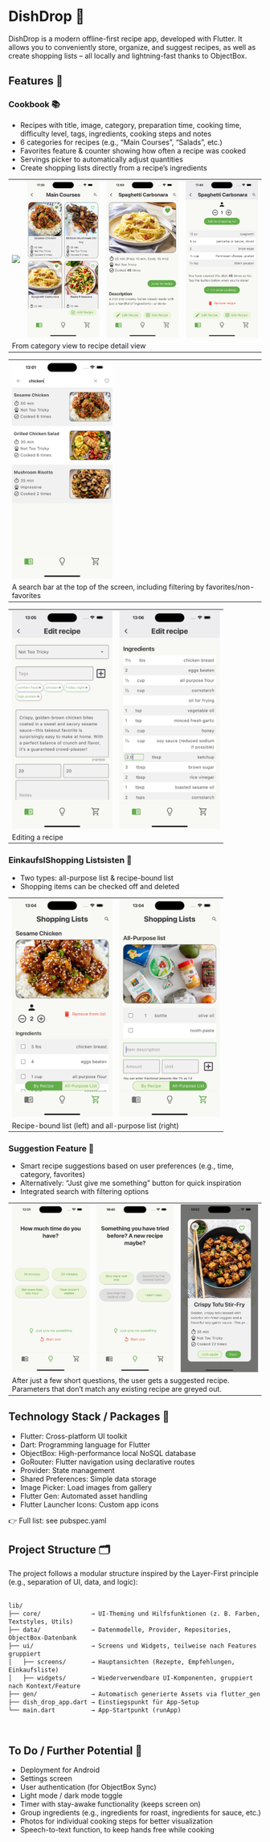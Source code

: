 # DishDrop 🥘

DishDrop is a modern offline-first recipe app, developed with Flutter. It allows you to conveniently store, organize, and suggest recipes, as well as create shopping lists – all locally and lightning-fast thanks to ObjectBox.


## Features 🚀

### Cookbook 📚
- Recipes with title, image, category, preparation time, cooking time, difficulty level, tags, ingredients, cooking steps and notes
- 6 categories for recipes (e.g., “Main Courses”, “Salads”, etc.)
- Favorites feature & counter showing how often a recipe was cooked
- Servings picker to automatically adjust quantities
- Create shopping lists directly from a recipe’s ingredients

<table>
<tr>
<td><img src="assets/images/categories_screenshot.png" width="200"></td>
<td><img src="assets/images/recipe_grid_view_screenshot.png" width="200"></td>
<td><img src="assets/images/recipe_details_top_screenshot.png" width="200"></td>
<td><img src="assets/images/recipe_details_bottom_screenshot.png" width="200"></td>
</tr>
<tr>
<td colspan="4" >From category view to recipe detail view</td>
</tr>
</table>

<p></p>

<table>
<tr>
<td><img src="assets/images/searchbar_screenshot.png" width="200"></td>
</tr>
<tr>
<td>A search bar at the top of the screen, including filtering by favorites/non-favorites</td>
</tr>
</table>

<p></p>

<table>
<tr>
<td><img src="assets/images/edit_recipe_screenshot.png" width="200"></td>
<td><img src="assets/images/edit_recipe_ingredients_screenshot.png" width="200"></td>
</tr>
<tr>
<td colspan="2" >Editing a recipe</td>
</tr>
</table>


### EinkaufslShopping Listsisten 🛒
- Two types: all-purpose list & recipe-bound list
- Shopping items can be checked off and deleted

<table>
<tr>
<td><img src="assets/images/recipe_shopping_list_screenshot.png" width="200"></td>
<td><img src="assets/images/all_purpose_list_screenshot.png" width="200"></td>
</tr>
<tr>
<td colspan="2" >Recipe-bound list (left) and all-purpose list (right)</td>
</tr>
</table>


### Suggestion Feature 🎲
- Smart recipe suggestions based on user preferences (e.g., time, category, favorites)
- Alternatively: “Just give me something” button for quick inspiration
- Integrated search with filtering options

<table>
<tr>
<td><img src="assets/images/recommendation_screen_1_screenshot.png" width="200"></td>
<td><img src="assets/images/recommendation_screen_2_screenshot.png" width="200"></td>
<td><img src="assets/images/recommendation_card_screenshot.png" width="200"></td>
</tr>
<tr>
<td colspan="3" >After just a few short questions, the user gets a suggested recipe. Parameters that don’t match any existing recipe are greyed out.</td>
</table>

## Technology Stack / Packages  🧱
- Flutter: Cross-platform UI toolkit
- Dart: Programming language for Flutter
- ObjectBox: High-performance local NoSQL database
- GoRouter: Flutter navigation using declarative routes 
- Provider: State management
- Shared Preferences: Simple data storage
- Image Picker: Load images from gallery
- Flutter Gen: Automated asset handling
- Flutter Launcher Icons: Custom app icons
    
👉 Full list: see pubspec.yaml


## Project Structure 🗂️

<p>The project follows a modular structure inspired by the Layer-First principle (e.g., separation of UI, data, and logic):</p>
<pre>
<code>
lib/
├── core/              → UI-Theming und Hilfsfunktionen (z. B. Farben, Textstyles, Utils)
├── data/              → Datenmodelle, Provider, Repositories, ObjectBox-Datenbank
├── ui/                → Screens und Widgets, teilweise nach Features gruppiert
│   ├── screens/       → Hauptansichten (Rezepte, Empfehlungen, Einkaufsliste)
│   ├── widgets/       → Wiederverwendbare UI-Komponenten, gruppiert nach Kontext/Feature
├── gen/               → Automatisch generierte Assets via flutter_gen
├── dish_drop_app.dart → Einstiegspunkt für App-Setup
└── main.dart          → App-Startpunkt (runApp)

</code>	
</pre>


## To Do / Further Potential 📝
- Deployment for Android
- Settings screen
- User authentication (for ObjectBox Sync)
- Light mode / dark mode toggle
- Timer with stay-awake functionality (keeps screen on)
- Group ingredients (e.g., ingredients for roast, ingredients for sauce, etc.)
- Photos for individual cooking steps for better visualization
- Speech-to-text function, to keep hands free while cooking
